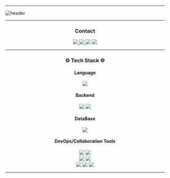 
---
![header](https://capsule-render.vercel.app/api?type=transparent&fontColor=703ee5&text=OH,%20Hi🙋🏻&height=150&fontSize=60&desc=I'm%20Geun&descAlignY=75&descAlign=60)

<center>

---

<h3 dir="auto">Contact</h3>

<a href="mailto:jgk9612@gmail.com" target="_blank"><img src="https://img.shields.io/badge/Gmail-EA4335?style=flat-square&logo=Gmail&logoColor=white"/>
<a href="https://geuun.github.io/" target="_blank"><img src="https://img.shields.io/badge/Gitblog-181717?style=flat-square&logo=GitHub&logoColor=white"/>
<a href="https://geuun.notion.site/About-Geun-5ee9dd329d524b63b5136468bc9300e2" target="_blank"><img src="https://img.shields.io/badge/Notion Portfolio-000000?style=flat-square&logo=Notion&logoColor=white"/></a>
<a href="https://www.instagram.com/geuuuuuun/" target="_blank"><img src="https://img.shields.io/badge/Instagram-E4405F?style=flat-square&logo=Instagram&logoColor=white"/></a>

---

<h3 dir="auto">⚙️ Tech Stack ⚙️</h3>

<!--Language-->
<h4 dir="auto">Language</h4>
<img src="https://img.shields.io/badge/Python-3766AB?style=flat-square&logo=Python&logoColor=white"/></a>

<!--Frontend
<h4 dir="auto">Frontend</h4>
<img src="https://img.shields.io/badge/Html-E34F26?style=flat-square&logo=Html5&logoColor=white"/></a>
<img src="https://img.shields.io/badge/CSS-1572B6?style=flat-square&logo=CSS3&logoColor=white"/></a>
<img src="https://img.shields.io/badge/JavaScript-F7DF1E?style=flat-square&logo=JavaScript&logoColor=white"/></a> -->

<!--Backend-->
<h4 dir="auto">Backend</h4>
<img src="https://img.shields.io/badge/Django-092E20?style=flat-square&logo=Django&logoColor=white"/></a>
<img src="https://img.shields.io/badge/Flask-000000?style=flat-square&logo=Flask&logoColor=white"/></a>

<!--DataBase End-->
<h4 dir="auto">DataBase</h4>
<img src="https://img.shields.io/badge/MySQL-4479A1?style=flat-square&logo=MySQL&logoColor=white"/></a>

<!--DevOps Collaboration Tools-->
<h4 dir="auto">DevOps/Collaboration Tools</h4>

<img src="https://img.shields.io/badge/Vim-019733?style=flat-square&logo=Vim&logoColor=white"/></a>
<img src="https://img.shields.io/badge/VSCode-007ACC?style=flat-square&logo=Visual Studio Code&logoColor=white"/></a>  
<img src="https://img.shields.io/badge/Git-F05032?style=flat-square&logo=Git&logoColor=white"/></a>
<img src="https://img.shields.io/badge/GitHub-181717?style=flat-square&logo=GitHub&logoColor=white"/></a>  
<img src="https://img.shields.io/badge/Slack-4A154B?style=flat-square&logo=Slack&logoColor=white"/></a>
<img src="https://img.shields.io/badge/Notion-000000?style=flat-square&logo=Notion&logoColor=white"/></a>
<img src="https://img.shields.io/badge/Discord-5865F2?style=flat-square&logo=Discord&logoColor=white"/></a>
</center>

---